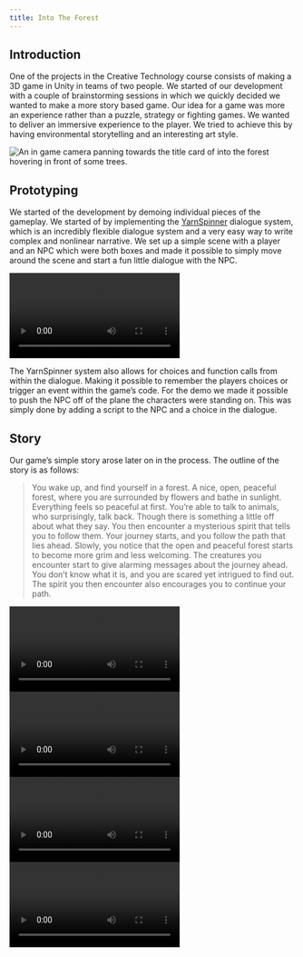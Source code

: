 ```yaml
---
title: Into The Forest
---
```


## Introduction
One of the projects in the Creative Technology course consists of making a 3D game in Unity in teams of two people. We
started of our development with a couple of brainstorming sessions in which we quickly decided we wanted to make a more
story based game.
Our idea for a game was more an experience rather than a puzzle, strategy or fighting games. We wanted to deliver an
immersive experience to the player. We tried to achieve this by having environmental storytelling and an interesting art
style.

![An in game camera panning towards the title card of into the forest hovering in front of some trees.](/images/projects/into-the-forest/intro.gif)

## Prototyping
We started of the development by demoing individual pieces of the gameplay. We started of by implementing the [YarnSpinner](https://yarnspinner.dev/) dialogue system, which is an incredibly flexible dialogue system and a very easy way to write complex and nonlinear narrative. We set up a simple scene with a player and an NPC which were both boxes and made it possible to simply move around the scene and start a fun little dialogue with the NPC.

![A cube shaped character moving through a prototype of the forest scene.](/images/projects/into-the-forest/prototype.mp4)

The YarnSpinner system also allows for choices and function calls from within the dialogue. Making it possible to remember the players choices or trigger an event within the game’s code. For the demo we made it possible to push the NPC off of the plane the characters were standing on. This was simply done by adding a script to the NPC and a choice in the dialogue.

## Story
Our game’s simple story arose later on in the process. The outline of the story is as follows:
> You wake up, and find yourself in a forest. A nice, open, peaceful forest, where you are surrounded by flowers and bathe in sunlight. Everything feels so peaceful at first. You’re able to talk to animals, who surprisingly, talk back. Though there is something a little off about what they say. You then encounter a mysterious spirit that tells you to follow them. Your journey starts, and you follow the path that lies ahead. Slowly, you notice that the open and peaceful forest starts to become more grim and less welcoming. The creatures you encounter start to give alarming messages about the journey ahead. You don’t know what it is, and you are scared yet intrigued to find out. The spirit you then encounter also encourages you to continue your path.

![A short interaction with a talking crow](/images/projects/into-the-forest/crow.mp4)
![A short interaction with a talking squirrel](/images/projects/into-the-forest/squirrel.mp4)
![A ghost leading the player into the forest at daytime](/images/projects/into-the-forest/ghost-1.mp4)
![A ghost leading the player into the forest at nighttime](/images/projects/into-the-forest/ghost-2.mp4)
